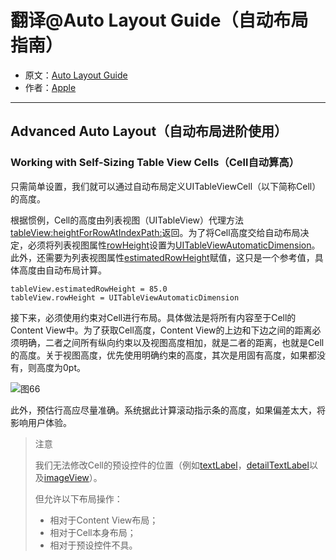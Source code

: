# 翻译@Auto Layout Guide（自动布局指南）

- 原文：[Auto Layout Guide](https://developer.apple.com/library/content/documentation/UserExperience/Conceptual/AutolayoutPG/index.html#//apple_ref/doc/uid/TP40010853)
- 作者：[Apple](https://developer.apple.com/library/content/navigation/)

---

## Advanced Auto Layout（自动布局进阶使用）

### Working with Self-Sizing Table View Cells（Cell自动算高）

只需简单设置，我们就可以通过自动布局定义UITableViewCell（以下简称Cell）的高度。

根据惯例，Cell的高度由列表视图（UITableView）代理方法[tableView:heightForRowAtIndexPath:](https://developer.apple.com/documentation/uikit/uitableviewdelegate/1614998-tableview)返回。为了将Cell高度交给自动布局决定，必须将列表视图属性[rowHeight](https://developer.apple.com/documentation/uikit/uitableview/1614852-rowheight)设置为[UITableViewAutomaticDimension](https://developer.apple.com/documentation/uikit/uitableviewautomaticdimension)。此外，还需要为列表视图属性[estimatedRowHeight](https://developer.apple.com/documentation/uikit/uitableview/1614925-estimatedrowheight)赋值，这只是一个参考值，具体高度由自动布局计算。

```
tableView.estimatedRowHeight = 85.0
tableView.rowHeight = UITableViewAutomaticDimension
```

接下来，必须使用约束对Cell进行布局。具体做法是将所有内容至于Cell的Content View中。为了获取Cell高度，Content View的上边和下边之间的距离必须明确，二者之间所有纵向约束以及视图高度相加，就是二者的距离，也就是Cell的高度。关于视图高度，优先使用明确约束的高度，其次是用固有高度，如果都没有，则高度为0pt。

![图66]()

此外，预估行高应尽量准确。系统据此计算滚动指示条的高度，如果偏差太大，将影响用户体验。

>注意
>
>我们无法修改Cell的预设控件的位置（例如[textLabel](https://developer.apple.com/documentation/uikit/uitableviewcell/1623210-textlabel)，[detailTextLabel](https://developer.apple.com/documentation/uikit/uitableviewcell/1623273-detailtextlabel)以及[imageView](https://developer.apple.com/documentation/uikit/uitableviewcell/1623270-imageview)）。
>
>但允许以下布局操作：
>
>- 相对于Content View布局；
>- 相对于Cell本身布局；
>- 相对于预设控件不具。




